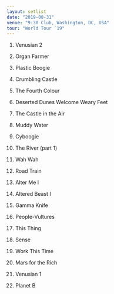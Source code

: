 ```yaml
---
layout: setlist
date: "2019-08-31"
venue: "9:30 Club, Washington, DC, USA"
tour: "World Tour `19"
---
```



 1. Venusian 2

 2. Organ Farmer

 3. Plastic Boogie

 4. Crumbling Castle

 5. The Fourth Colour

 6. Deserted Dunes Welcome Weary Feet

 7. The Castle in the Air

 8. Muddy Water

 9. Cyboogie

10. The River
    (part 1)

11. Wah Wah

12. Road Train

13. Alter Me I

14. Altered Beast I

15. Gamma Knife

16. People-Vultures

17. This Thing

18. Sense

19. Work This Time

20. Mars for the Rich

21. Venusian 1

22. Planet B


